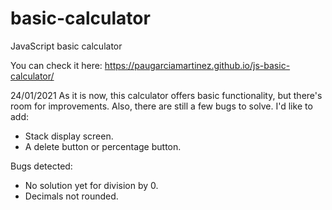 # basic-calculator
JavaScript basic calculator

You can check it here: https://paugarciamartinez.github.io/js-basic-calculator/

24/01/2021
As it is now, this calculator offers basic functionality, but there's room for improvements. Also, there are still a few bugs to solve. I'd like to add: 
- Stack display screen.
- A delete button or percentage button.

Bugs detected:
- No solution yet for division by 0.
- Decimals not rounded.
